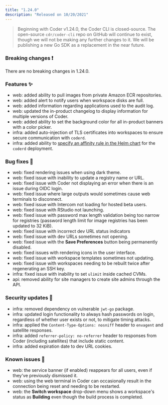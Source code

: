 ```yaml
---
title: "1.24.0"
description: "Released on 10/20/2021"
---
```


> Beginning with Coder v1.24.0, the Coder CLI is closed-source. The open-source
> `cdr/coder-cli` repo on GitHub will continue to exist, though we will not be
> making any further changes to it. We will be publishing a new Go SDK as a
> replacement in the near future.

### Breaking changes ❗

There are no breaking changes in 1.24.0.

### Features ✨

- web: added ability to pull images from private Amazon ECR repositories.
- web: added alert to notify users when workspace disks are full.
- web: added information regarding applications used to the audit log.
- web: updated the in-product changelog to display information for multiple
  versions of Coder.
- web: added ability to set the background color for all in-product banners with
  a color picker.
- infra: added auto-injection of TLS certificates into workspaces to ensure
  secure communication with `coderd`.
- infra: added ability to
  [specify an affinity rule in the Helm chart](https://github.com/cdr/enterprise-helm#values)
  for the `coderd` deployment.

### Bug fixes 🐛

- web: fixed rendering issues when using dark theme.
- web: fixed issue with inability to update a registry name or URL.
- web: fixed issue with Coder not displaying an error when there is an issue
  during OIDC login.
- web: fixed issue where large outputs would sometimes cause web terminals to
  disconnect.
- web: fixed issue with Intercom not loading for hosted beta users.
- web: fixed issue with RStudio not launching.
- web: fixed issue with password max length validation being too narrow for
  registries (password length limit for image registries has been updated to 32
  KiB).
- web: fixed issue with incorrect dev URL status indicators
- web: fixed issue with dev URLs sometimes not opening.
- web: fixed issue with the **Save Preferences** button being permanently
  disabled.
- web: fixed issues with rendering icons in the user interface.
- web: fixed issue with workspace templates sometimes not updating.
- web: fixed issue with workspaces needing to be rebuilt twice after
  regenerating an SSH key.
- infra: fixed issue with inability to set `ulimit` inside cached CVMs.
- api: removed ability for site managers to create site admins through the API.

### Security updates 🔐

- infra: removed dependency on vulnerable `jwt-go` package.
- infra: updated login functionality to always hash passwords on login,
  regardless of whether user exists or not, to mitigate timing attacks.
- infra: applied the `Content-Type-Options: nosniff` header to `envagent` and
  satellite responses.
- infra: added `referrer-policy: no-referrer` header to responses from Coder
  (including satellites) that include static content.
- infra: added expiration date to dev URL cookies.

### Known issues 🔧

- web: the service banner (if enabled) reappears for all users, even if they've
  previously dismissed it.
- web: using the web terminal in Coder can occasionally result in the connection
  being reset and needing to be restarted.
- web: the **Switch workspace** drop-down menu shows a workspace's status as
  **Building** even though the build process is completed.
